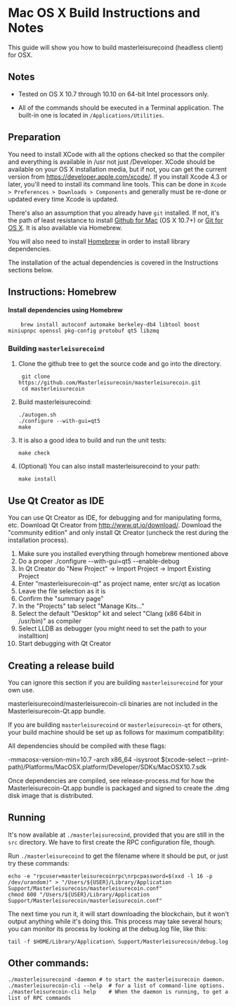 Mac OS X Build Instructions and Notes
====================================
This guide will show you how to build masterleisurecoind (headless client) for OSX.

Notes
-----

* Tested on OS X 10.7 through 10.10 on 64-bit Intel processors only.

* All of the commands should be executed in a Terminal application. The
built-in one is located in `/Applications/Utilities`.

Preparation
-----------

You need to install XCode with all the options checked so that the compiler
and everything is available in /usr not just /Developer. XCode should be
available on your OS X installation media, but if not, you can get the
current version from https://developer.apple.com/xcode/. If you install
Xcode 4.3 or later, you'll need to install its command line tools. This can
be done in `Xcode > Preferences > Downloads > Components` and generally must
be re-done or updated every time Xcode is updated.

There's also an assumption that you already have `git` installed. If
not, it's the path of least resistance to install [Github for Mac](https://mac.github.com/)
(OS X 10.7+) or
[Git for OS X](https://code.google.com/p/git-osx-installer/). It is also
available via Homebrew.

You will also need to install [Homebrew](http://brew.sh) in order to install library
dependencies.

The installation of the actual dependencies is covered in the Instructions
sections below.

Instructions: Homebrew
----------------------

#### Install dependencies using Homebrew

        brew install autoconf automake berkeley-db4 libtool boost miniupnpc openssl pkg-config protobuf qt5 libzmq

### Building `masterleisurecoind`

1. Clone the github tree to get the source code and go into the directory.

        git clone https://github.com/Masterleisurecoin/masterleisurecoin.git
        cd masterleisurecoin

2.  Build masterleisurecoind:

        ./autogen.sh
        ./configure --with-gui=qt5
        make

3.  It is also a good idea to build and run the unit tests:

        make check

4.  (Optional) You can also install masterleisurecoind to your path:

        make install

Use Qt Creator as IDE
------------------------
You can use Qt Creator as IDE, for debugging and for manipulating forms, etc.
Download Qt Creator from http://www.qt.io/download/. Download the "community edition" and only install Qt Creator (uncheck the rest during the installation process).

1. Make sure you installed everything through homebrew mentioned above
2. Do a proper ./configure --with-gui=qt5 --enable-debug
3. In Qt Creator do "New Project" -> Import Project -> Import Existing Project
4. Enter "masterleisurecoin-qt" as project name, enter src/qt as location
5. Leave the file selection as it is
6. Confirm the "summary page"
7. In the "Projects" tab select "Manage Kits..."
8. Select the default "Desktop" kit and select "Clang (x86 64bit in /usr/bin)" as compiler
9. Select LLDB as debugger (you might need to set the path to your installtion)
10. Start debugging with Qt Creator

Creating a release build
------------------------
You can ignore this section if you are building `masterleisurecoind` for your own use.

masterleisurecoind/masterleisurecoin-cli binaries are not included in the Masterleisurecoin-Qt.app bundle.

If you are building `masterleisurecoind` or `masterleisurecoin-qt` for others, your build machine should be set up
as follows for maximum compatibility:

All dependencies should be compiled with these flags:

 -mmacosx-version-min=10.7
 -arch x86_64
 -isysroot $(xcode-select --print-path)/Platforms/MacOSX.platform/Developer/SDKs/MacOSX10.7.sdk

Once dependencies are compiled, see release-process.md for how the Masterleisurecoin-Qt.app
bundle is packaged and signed to create the .dmg disk image that is distributed.

Running
-------

It's now available at `./masterleisurecoind`, provided that you are still in the `src`
directory. We have to first create the RPC configuration file, though.

Run `./masterleisurecoind` to get the filename where it should be put, or just try these
commands:

    echo -e "rpcuser=masterleisurecoinrpc\nrpcpassword=$(xxd -l 16 -p /dev/urandom)" > "/Users/${USER}/Library/Application Support/Masterleisurecoin/masterleisurecoin.conf"
    chmod 600 "/Users/${USER}/Library/Application Support/Masterleisurecoin/masterleisurecoin.conf"

The next time you run it, it will start downloading the blockchain, but it won't
output anything while it's doing this. This process may take several hours;
you can monitor its process by looking at the debug.log file, like this:

    tail -f $HOME/Library/Application\ Support/Masterleisurecoin/debug.log

Other commands:
-------

    ./masterleisurecoind -daemon # to start the masterleisurecoin daemon.
    ./masterleisurecoin-cli --help  # for a list of command-line options.
    ./masterleisurecoin-cli help    # When the daemon is running, to get a list of RPC commands
